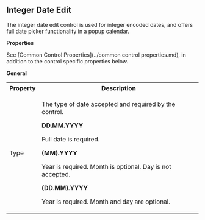 ## Integer Date Edit

The integer date edit control is used for integer encoded dates, and offers full date picker functionality in a popup calendar.

 **Properties**

See [Common Control Properties](../common control properties.md), in addition to the control specific properties below.

**General** 

<table style="WIDTH: 100%">

<tbody>

<tr>

<th>Property</th>

<th>Description</th>

</tr>

<tr>

<td><span style="FONT-WEIGHT: normal">Type</td>

<td>

The type of date accepted and required by the control.

**DD.MM.YYYY**

Full date is required.

**(MM).YYYY**

Year is required. Month is optional. Day is not accepted.

**(DD.MM).YYYY**

Year is required. Month and day are optional.

</td>

</tr>

</tbody>

</table>